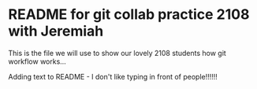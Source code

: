 # README for git collab practice 2108 with Jeremiah

This is the file we will use to show our lovely 2108 students how git workflow works...


Adding text to README - I don't like typing in front of people!!!!!!
